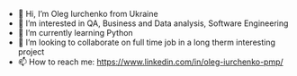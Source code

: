 - 👋 Hi, I’m Oleg Iurchenko from Ukraine
- 👀 I’m interested in QA, Business and Data analysis, Software Engineering
- 🌱 I’m currently learning Python
- 💞️ I’m looking to collaborate on full time job in a long therm interesting project 
- 📫 How to reach me: https://www.linkedin.com/in/oleg-iurchenko-pmp/

<!---
dillydill/dillydill is a ✨ special ✨ repository because its `README.md` (this file) appears on your GitHub profile.
You can click the Preview link to take a look at your changes.
--->
